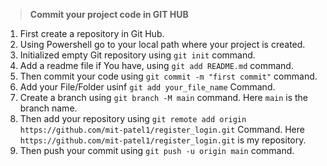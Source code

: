 >**Commit your project code in GIT HUB**

1. First create a repository in Git Hub.
2. Using Powershell go to your local path where your project is created.
3. Initialized empty Git repository using `git init` command.
4. Add a readme file if You have, using `git add README.md` command.
5. Then commit your code using `git commit -m "first commit"` command.
6. Add your File/Folder usinf `git add your_file_name` Command.
7. Create a branch using `git branch -M main` command. Here `main` is the branch name.
8. Then add your repository using `git remote add origin https://github.com/mit-patel1/register_login.git` Command. Here `https://github.com/mit-patel1/register_login.git` is my repository.
9. Then push your commit using `git push -u origin main` command.
  
